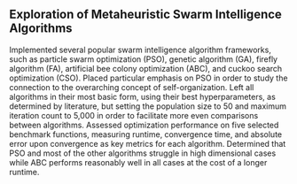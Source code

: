 ## Exploration of Metaheuristic Swarm Intelligence Algorithms

Implemented several popular swarm intelligence algorithm frameworks, such as particle swarm optimization (PSO), genetic algorithm (GA), firefly algorithm (FA), artificial bee colony optimization (ABC), and cuckoo search optimization (CSO). Placed particular emphasis on PSO in order to study the connection to the overarching concept of self-organization. Left all algorithms in their most basic form, using their best hyperparameters, as determined by literature, but setting the population size to 50 and maximum iteration count to 5,000 in order to facilitate more even comparisons between algorithms. Assessed optimization performance on five selected benchmark functions, measuring runtime, convergence time, and absolute error upon convergence as key metrics for each algorithm. Determined that PSO and most of the other algorithms struggle in high dimensional cases while ABC performs reasonably well in all cases at the cost of a longer runtime.
